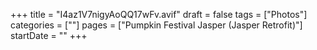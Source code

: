 +++
title = "I4az1V7nigyAoQQ17wFv.avif"
draft = false
tags = ["Photos"]
categories = [""]
pages = ["Pumpkin Festival Jasper (Jasper Retrofit)"]
startDate = ""
+++
